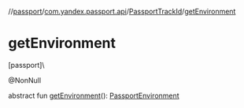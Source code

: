 //[passport](../../../index.md)/[com.yandex.passport.api](../index.md)/[PassportTrackId](index.md)/[getEnvironment](get-environment.md)

# getEnvironment

[passport]\

@NonNull

abstract fun [getEnvironment](get-environment.md)(): [PassportEnvironment](../-passport-environment/index.md)

